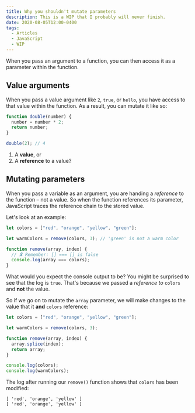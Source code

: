 ```yaml
---
title: Why you shouldn't mutate parameters
description: This is a WIP that I probably will never finish.
date: 2020-08-05T12:00-0400
tags:
  - Articles
  - JavaScript
  - WIP
---
```


<!-- https://repl.it/@SeanMcP/why-you-shouldnt-mutate-parameters -->

When you pass an argument to a function, you can then access it as a parameter
within the function.

## Value arguments

When you pass a value argument like `2`, `true`, or `hello`, you have access to
that value within the function. As a result, you can mutate it like so:

```js
function double(number) {
  number = number * 2;
  return number;
}

double(2); // 4
```

1. A **value**, or
2. A **reference** to a value?

<!-- ## Values and references

When you declare a variable in JavaScript, you are doing two things: 1) storing a value in memory, and 2) creating a reference to that value. Take the following code:

```js
let name = 'sean'
```

With this expression, I am storing the string `'sean'` in memory, and then creating the variable `name` that references that value. -->

## Mutating parameters

When you pass a variable as an argument, you are handing a _reference_ to the
function – not a value. So when the function references its parameter,
JavaScript traces the reference chain to the stored value.

Let's look at an example:

```js
let colors = ["red", "orange", "yellow", "green"];

let warmColors = remove(colors, 3); // 'green' is not a warm color

function remove(array, index) {
  // 🎗 Remember: [] === [] is false
  console.log(array === colors);
}
```

What would you expect the console output to be? You might be surprised to see
that the log is `true`. That's because we passed a _reference to_ `colors` and
**not** the value.

So if we go on to mutate the `array` parameter, we will make changes to the
value that it **and** `colors` reference:

```js
let colors = ["red", "orange", "yellow", "green"];

let warmColors = remove(colors, 3);

function remove(array, index) {
  array.splice(index);
  return array;
}

console.log(colors);
console.log(warmColors);
```

The log after running our `remove()` function shows that `colors` has been
modified:

```shell
[ 'red', 'orange', 'yellow' ]
[ 'red', 'orange', 'yellow' ]
```
